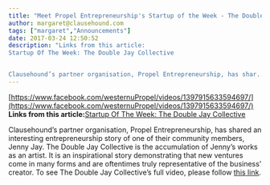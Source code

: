 ```yaml
---
title: "Meet Propel Entrepreneurship's Startup of the Week - The Double Jay Collective"
author: margaret@clausehound.com
tags: ["margaret","Announcements"]
date: 2017-03-24 12:50:52
description: "Links from this article:
Startup Of The Week: The Double Jay Collective


Clausehound’s partner organisation, Propel Entrepreneurship, has shar..."
---
```


[https://www.facebook.com/westernuPropel/videos/1397915633594697/](https://www.facebook.com/westernuPropel/videos/1397915633594697/)
**Links from this article:**[Startup Of The Week: The Double Jay Collective](https://www.facebook.com/westernuPropel/videos/1397915633594697/)

Clausehound’s partner organisation, Propel Entrepreneurship, has shared an interesting entrepreneurship story of one of their community members, Jenny Jay. The Double Jay Collective is the accumulation of Jenny’s works as an artist. It is an inspirational story demonstrating that new ventures come in many forms and are oftentimes truly representative of the business’ creator. 
To see The Double Jay Collective’s full video, please follow [this link](https://www.facebook.com/westernuPropel/videos/1397915633594697/). 